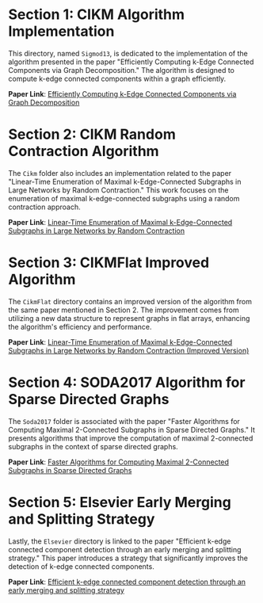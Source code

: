# Section 1: CIKM Algorithm Implementation

This directory, named `Sigmod13`, is dedicated to the implementation of the algorithm presented in the paper "Efficiently Computing k-Edge Connected Components via Graph Decomposition." The algorithm is designed to compute k-edge connected components within a graph efficiently.

**Paper Link**: [Efficiently Computing k-Edge Connected Components via Graph Decomposition](https://dl.acm.org/doi/pdf/10.1145/2463676.2465323?casa_token=caMnZk3OqyIAAAAA:d5Mg1Lt0HKVSVZvylqxcxo2FbARUHE94F0314xnnESlMLI00ceJN0mRolEnl_O5Bk87BFeAGXKk)

# Section 2: CIKM Random Contraction Algorithm

The `Cikm` folder also includes an implementation related to the paper "Linear-Time Enumeration of Maximal k-Edge-Connected Subgraphs in Large Networks by Random Contraction." This work focuses on the enumeration of maximal k-edge-connected subgraphs using a random contraction approach.

**Paper Link**: [Linear-Time Enumeration of Maximal k-Edge-Connected Subgraphs in Large Networks by Random Contraction](https://dl.acm.org/doi/pdf/10.1145/2505515.2505751?casa_token=VL3oN7Ylty0AAAAA:L3k_6JONONtxWa8tUjGj896SMIuRjXag1jRuqTZaooO1u8b7UjR-6NP1sWaDXTnhSMVzG-Nob1M)

# Section 3: CIKMFlat Improved Algorithm

The `CikmFlat` directory contains an improved version of the algorithm from the same paper mentioned in Section 2. The improvement comes from utilizing a new data structure to represent graphs in flat arrays, enhancing the algorithm's efficiency and performance.

**Paper Link**: [Linear-Time Enumeration of Maximal k-Edge-Connected Subgraphs in Large Networks by Random Contraction (Improved Version)](https://dl.acm.org/doi/pdf/10.1145/2505515.2505751?casa_token=VL3oN7Ylty0AAAAA:L3k_6JONONtxWa8tUjGj896SMIuRjXag1jRuqTZaooO1u8b7UjR-6NP1sWaDXTnhSMVzG-Nob1M)

# Section 4: SODA2017 Algorithm for Sparse Directed Graphs

The `Soda2017` folder is associated with the paper "Faster Algorithms for Computing Maximal 2-Connected Subgraphs in Sparse Directed Graphs." It presents algorithms that improve the computation of maximal 2-connected subgraphs in the context of sparse directed graphs.

**Paper Link**: [Faster Algorithms for Computing Maximal 2-Connected Subgraphs in Sparse Directed Graphs](https://epubs.siam.org/doi/pdf/10.1137/1.9781611974782.124)

# Section 5: Elsevier Early Merging and Splitting Strategy

Lastly, the `Elsevier` directory is linked to the paper "Efficient k-edge connected component detection through an early merging and splitting strategy." This paper introduces a strategy that significantly improves the detection of k-edge connected components.

**Paper Link**: [Efficient k-edge connected component detection through an early merging and splitting strategy](https://www.sciencedirect.com/science/article/abs/pii/S0950705116302672)
